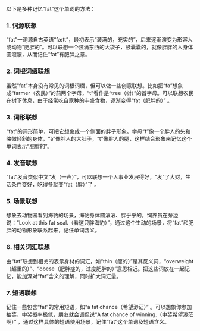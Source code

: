 以下是多种记忆“fat”这个单词的方法：

### 1. 词源联想
 “fat”一词源自古英语“fætt”，最初表示“装满的，充实的”，后来逐渐演变为形容人或动物“肥胖的”。可以联想一个装满东西的大袋子，鼓囊囊的，就像胖胖的人身体圆滚滚，从而记住“fat”有肥胖之意。 

### 2. 词根词缀联想 
虽然“fat”本身没有常见的词根词缀，但可以做一些创意联想。比如把“fa”想象成“farmer（农民）”的前两个字母，“t”看作是“tree（树）”的首字母。可以联想农民在树下休息，由于经常吃自家种的丰盛食物，逐渐变得“fat（肥胖的）” 。

### 3. 词形联想 
“fat”的词形简单，可把它想象成一个侧面的胖子形象。字母“f”像一个胖人的头和略微倾斜的身体，“a”像胖人的大肚子，“t”像胖人的腿，这样结合形象来记忆这个单词表示“肥胖的”。 

### 4. 发音联想 
“fat”发音类似中文“发（一声）”，可以联想一个人事业发展得好，“发”了大财，生活条件变好，吃得多就变“fat（胖）”了 。 

### 5. 场景联想 
想象去动物园看到海豹的场景，海豹身体圆滚滚、胖乎乎的，饲养员在旁边说：“Look at this fat seal.（看这只胖海豹）”，通过这个生动的场景，将“fat”和肥胖的动物形象联系起来，记住单词含义。 

### 6. 相关词汇联想 
由“fat”联想到相关的表示身材的词汇，如“thin（瘦的）”是其反义词，“overweight（超重的）”、“obese（肥胖症的，过度肥胖的）”意思相近。把这些词放在一起记忆，能加深对“fat”含义的理解，同时扩大词汇量。 

### 7. 短语联想 
记住一些包含“fat”的常用短语，如“a fat chance（希望渺茫）” 。可以想象你参加抽奖，中奖概率极低，朋友就会调侃说“A fat chance of winning.（中奖希望渺茫啊）” ，通过这样具体的短语使用场景，记住“fat”这个单词及短语含义。 